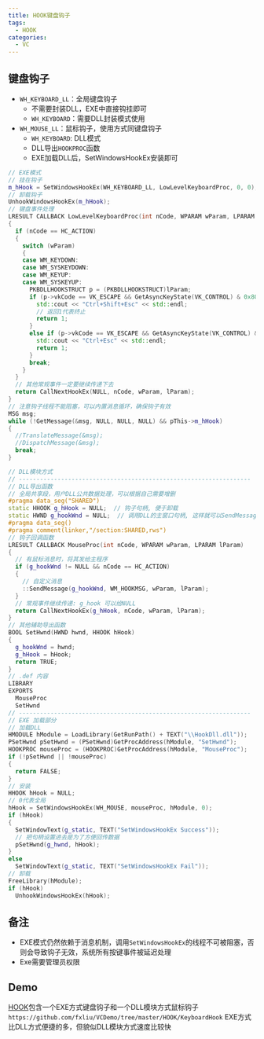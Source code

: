 ```yaml
---
title: HOOK键盘钩子
tags: 
  - HOOK
categories: 
  - VC
---
```


## 键盘钩子

+ `WH_KEYBOARD_LL`：全局键盘钩子
  + 不需要封装DLL，EXE中直接钩挂即可
  + `WH_KEYBOARD`：需要DLL封装模式使用
+ `WH_MOUSE_LL`：鼠标钩子，使用方式同键盘钩子
  + `WH_KEYBOARD`: DLL模式
  + DLL导出`HOOKPROC`函数
  + EXE加载DLL后，SetWindowsHookEx安装即可

```C++
// EXE模式
// 挂在钩子
m_hHook = SetWindowsHookEx(WH_KEYBOARD_LL, LowLevelKeyboardProc, 0, 0);
// 卸载钩子
UnhookWindowsHookEx(m_hHook);
// 键盘事件处理
LRESULT CALLBACK LowLevelKeyboardProc(int nCode, WPARAM wParam, LPARAM lParam)
{
  if (nCode == HC_ACTION)
  {
    switch (wParam)
    {
    case WM_KEYDOWN:
    case WM_SYSKEYDOWN:
    case WM_KEYUP:
    case WM_SYSKEYUP:
      PKBDLLHOOKSTRUCT p = (PKBDLLHOOKSTRUCT)lParam;
      if (p->vkCode == VK_ESCAPE && GetAsyncKeyState(VK_CONTROL) & 0x8000 && GetAsyncKeyState(VK_SHIFT) & 0x8000) {
        std::cout << "Ctrl+Shift+Esc" << std::endl;
        // 返回1代表终止
        return 1;
      }
      else if (p->vkCode == VK_ESCAPE && GetAsyncKeyState(VK_CONTROL) & 0x8000) {
        std::cout << "Ctrl+Esc" << std::endl;
        return 1;
      }
      break;
    }
  }
  // 其他常规事件一定要继续传递下去
  return CallNextHookEx(NULL, nCode, wParam, lParam);
}
// 注意钩子线程不能阻塞，可以内置消息循环，确保钩子有效
MSG msg;
while (!GetMessage(&msg, NULL, NULL, NULL) && pThis->m_hHook)
{
  //TranslateMessage(&msg);
  //DispatchMessage(&msg);
  break;
}
```

```C++
// DLL模块方式
// ------------------------------------------------------------------
// DLL导出函数
// 全局共享段，用户DLL公共数据处理，可以根据自己需要增删
#pragma data_seg("SHARED")
static HHOOK g_hHook = NULL;  // 钩子句柄, 便于卸载
static HWND g_hookWnd = NULL;  // 调用DLL的主窗口句柄, 这样就可以SendMessage给主窗口鼠标消息及其参数
#pragma data_seg()
#pragma comment(linker,"/section:SHARED,rws")
// 钩子回调函数
LRESULT CALLBACK MouseProc(int nCode, WPARAM wParam, LPARAM lParam)
{
  // 有鼠标消息时，将其发给主程序
  if (g_hookWnd != NULL && nCode == HC_ACTION)
  {
    // 自定义消息
    ::SendMessage(g_hookWnd, WM_HOOKMSG, wParam, lParam);
  }
  // 常规事件继续传递: g_hook 可以给NULL
  return CallNextHookEx(g_hHook, nCode, wParam, lParam);
}
// 其他辅助导出函数
BOOL SetHwnd(HWND hwnd, HHOOK hHook)
{
  g_hookWnd = hwnd;
  g_hHook = hHook;
  return TRUE;
}
// .def 内容
LIBRARY
EXPORTS
  MouseProc
  SetHwnd
// ------------------------------------------------------------------
// EXE 加载部分
// 加载DLL
HMODULE hModule = LoadLibrary(GetRunPath() + TEXT("\\HookDll.dll"));
PSetHwnd pSetHwnd = (PSetHwnd)GetProcAddress(hModule, "SetHwnd");
HOOKPROC mouseProc = (HOOKPROC)GetProcAddress(hModule, "MouseProc");
if (!pSetHwnd || !mouseProc)
{
  return FALSE;
}
// 安装
HHOOK hHook = NULL;
// 0代表全局
hHook = SetWindowsHookEx(WH_MOUSE, mouseProc, hModule, 0);
if (hHook)
{
  SetWindowText(g_static, TEXT("SetWindowsHookEx Success"));
  // 把句柄设置进去是为了方便回传数据
  pSetHwnd(g_hwnd, hHook);
}
else
  SetWindowText(g_static, TEXT("SetWindowsHookEx Fail"));
// 卸载
FreeLibrary(hModule);
if (hHook)
  UnhookWindowsHookEx(hHook);

```

## 备注

+ EXE模式仍然依赖于消息机制，调用`SetWindowsHookEx`的线程不可被阻塞，否则会导致钩子无效，系统所有按键事件被延迟处理
+ Exe需要管理员权限

## Demo

[HOOK](https://github.com/fxliu/VCDemo/tree/master/HOOK/KeyboardHook)包含一个EXE方式键盘钩子和一个DLL模块方式鼠标钩子
`https://github.com/fxliu/VCDemo/tree/master/HOOK/KeyboardHook`
EXE方式比DLL方式便捷的多，但貌似DLL模块方式速度比较快
